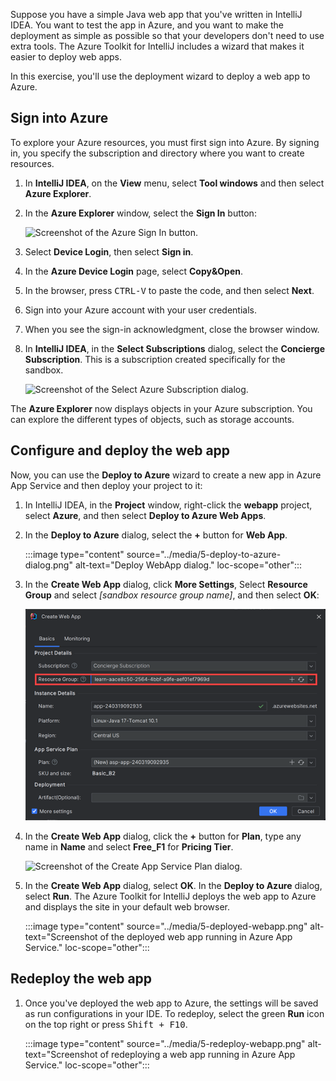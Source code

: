 Suppose you have a simple Java web app that you've written in IntelliJ IDEA. You want to test the app in Azure, and you want to make the deployment as simple as possible so that your developers don't need to use extra tools. The Azure Toolkit for IntelliJ includes a wizard that makes it easier to deploy web apps.

In this exercise, you'll use the deployment wizard to deploy a web app to Azure.

## Sign into Azure

To explore your Azure resources, you must first sign into Azure. By signing in, you specify the subscription and directory where you want to create resources.

1. In **IntelliJ IDEA**, on the **View** menu, select **Tool windows** and then select **Azure Explorer**.

1. In the **Azure Explorer** window, select the **Sign In** button:

    ![Screenshot of the Azure Sign In button.](../media/3-azure-signin-button.png)

1. Select **Device Login**, then select **Sign in**.

1. In the **Azure Device Login** page, select **Copy&Open**.

1. In the browser, press <kbd>CTRL-V</kbd> to paste the code, and then select **Next**.

1. Sign into your Azure account with your user credentials.

1. When you see the sign-in acknowledgment, close the browser window.

1. In **IntelliJ IDEA**, in the **Select Subscriptions** dialog, select the **Concierge Subscription**. This is a subscription created specifically for the sandbox.

    ![Screenshot of the Select Azure Subscription dialog.](../media/3-select-subscription.png)

The **Azure Explorer** now displays objects in your Azure subscription. You can explore the different types of objects, such as storage accounts.

## Configure and deploy the web app

Now, you can use the **Deploy to Azure** wizard to create a new app in Azure App Service and then deploy your project to it:

1. In IntelliJ IDEA, in the **Project** window, right-click the **webapp** project, select **Azure**, and then select **Deploy to Azure Web Apps**.

1. In the **Deploy to Azure** dialog, select the **+** button for **Web App**.

    :::image type="content" source="../media/5-deploy-to-azure-dialog.png" alt-text="Deploy WebApp dialog." loc-scope="other":::

1. In the **Create Web App** dialog, click **More Settings**, Select **Resource Group** and select *<rgn>[sandbox resource group name]</rgn>*, and then select **OK**:

    ![Screenshot of the Create WebApp dialog.](../media/5-create-webapp-dialog.png)

1. In the **Create Web App** dialog, click the **+** button for **Plan**, type any name in **Name** and select **Free_F1** for **Pricing Tier**.

    ![Screenshot of the Create App Service Plan dialog.](../media/5-create-service-plan.png)

1. In the **Create Web App** dialog, select **OK**. In the **Deploy to Azure** dialog, select **Run**. The Azure Toolkit for IntelliJ deploys the web app to Azure and displays the site in your default web browser.

    :::image type="content" source="../media/5-deployed-webapp.png" alt-text="Screenshot of the deployed web app running in Azure App Service." loc-scope="other":::

## Redeploy the web app

1. Once you've deployed the web app to Azure, the settings will be saved as run configurations in your IDE. To redeploy, select the green **Run** icon on the top right or press <kbd>Shift + F10</kbd>.

    :::image type="content" source="../media/5-redeploy-webapp.png" alt-text="Screenshot of redeploying a web app running in Azure App Service." loc-scope="other":::
